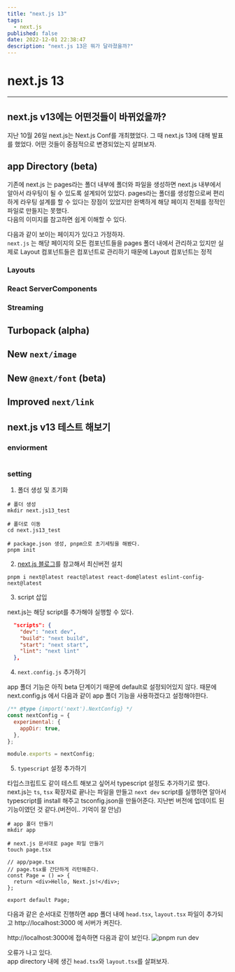 ```yaml
---
title: "next.js 13"
tags:
  - next.js
published: false
date: 2022-12-01 22:38:47
description: "next.js 13은 뭐가 달라졌을까?"
---
```


# next.js 13

---

## next.js v13에는 어떤것들이 바뀌었을까?

지난 10월 26일 next.js는 Next.js Conf를 개최했었다. 그 때 next.js 13에 대해 발표를 했었다. 어떤 것들이 중점적으로 변경되었는지 살펴보자.

## app Directory (beta)

기존에 next.js 는 pages라는 폴더 내부에 폴더와 파일을 생성하면 next.js 내부에서 알아서 라우팅이 될 수 있도록 설계되어 있었다. pages라는 폴더를 생성함으로써 편리하게 라우팅 설계를 할 수 있다는 장점이 있었지만 완벽하게 해당 페이지 전체를 정적인 파일로 만들지는 못했다.<br />
다음의 이미지를 참고하면 쉽게 이해할 수 있다.<br />

다음과 같이 보이는 페이지가 있다고 가정하자.<br />
`next.js` 는 해당 페이지의 모든 컴포넌트들을 pages 폴더 내에서 관리하고 있지만 실제로 Layout 컴포넌트들은 컴포넌트로 관리하기 때문에 Layout 컴포넌트는 정적

### Layouts

### React ServerComponents

### Streaming

## Turbopack (alpha)

## New `next/image`

## New `@next/font` (beta)

## Improved `next/link`

## next.js v13 테스트 해보기

### enviorment

```json

```

### setting

1. 폴더 생성 및 초기화

```shell
# 폴더 생성
mkdir next.js13_test

# 폴더로 이동
cd next.js13_test

# package.json 생성, pnpm으로 초기세팅을 해봤다.
pnpm init
```

2. [next.js 블로그](https://nextjs.org/blog/next-13)를 참고해서 최신버전 설치

```shell
pnpm i next@latest react@latest react-dom@latest eslint-config-next@latest
```

3. script 삽입

next.js는 해당 script를 추가해야 실행할 수 있다.

```json
  "scripts": {
    "dev": "next dev",
    "build": "next build",
    "start": "next start",
    "lint": "next lint"
  },
```

4. `next.config.js` 추가하기

app 폴더 기능은 아직 beta 단계이기 때문에 default로 설정되어있지 않다. 때문에 next.config.js 에서 다음과 같이 app 폴더 기능을 사용하겠다고 설정해야한다.

```js
/** @type {import('next').NextConfig} */
const nextConfig = {
  experimental: {
    appDir: true,
  },
};

module.exports = nextConfig;
```

5. `typescript` 설정 추가하기

타입스크립트도 같이 테스트 해보고 싶어서 typescript 설정도 추가하기로 했다. next.js는 `ts`, `tsx` 확장자로 끝나는 파일을 만들고 `next dev` script를 실행하면 알아서 typescript를 install 해주고 tsconfig.json을 만들어준다. 지난번 버전에 업데이트 된 기능이였던 것 같다.(버전이.. 기억이 잘 안남)

```shell
# app 폴더 만들기
mkdir app

# next.js 문서대로 page 파일 만들기
touch page.tsx
```

```tsx
// app/page.tsx
// page.tsx를 간단하게 리턴해준다.
const Page = () => {
  return <div>Hello, Next.js!</div>;
};

export default Page;
```

다음과 같은 순서대로 진행하면 app 폴더 내에 `head.tsx`, `layout.tsx` 파일이 추가되고 http://localhost:3000 에 서버가 켜진다.

http://localhost:3000에 접속하면 다음과 같이 보인다.
![pnpm run dev](next.js_run_dev.png)

오류가 나고 있다.<br />
app directory 내에 생긴 `head.tsx`와 `layout.tsx`를 살펴보자.
